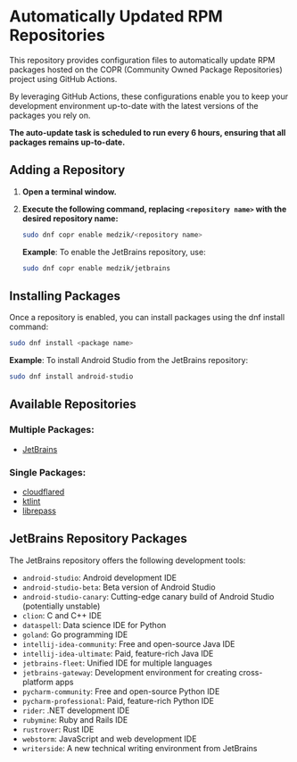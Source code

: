 # Automatically Updated RPM Repositories

This repository provides configuration files to automatically update RPM packages hosted on the COPR (Community Owned Package Repositories) project using GitHub Actions. 

By leveraging GitHub Actions, these configurations enable you to keep your development environment up-to-date with the latest versions of the packages you rely on. 

**The auto-update task is scheduled to run every 6 hours, ensuring that all packages remains up-to-date.**

## Adding a Repository

1. **Open a terminal window.**
2. **Execute the following command, replacing `<repository name>` with the desired repository name:**

   ```bash
   sudo dnf copr enable medzik/<repository name>
   ```

    **Example**: To enable the JetBrains repository, use:

    ```bash
    sudo dnf copr enable medzik/jetbrains
    ```

## Installing Packages

Once a repository is enabled, you can install packages using the dnf install command:

```bash
sudo dnf install <package name>
```

**Example**: To install Android Studio from the JetBrains repository:

```bash
sudo dnf install android-studio
```

## Available Repositories

### Multiple Packages:

* [JetBrains](https://copr.fedorainfracloud.org/coprs/medzik/jetbrains/)

### Single Packages:

* [cloudflared](https://copr.fedorainfracloud.org/coprs/medzik/cloudflared/)
* [ktlint](https://copr.fedorainfracloud.org/coprs/medzik/ktlint/)
* [librepass](https://copr.fedorainfracloud.org/coprs/medzik/librepass/)

## JetBrains Repository Packages

The JetBrains repository offers the following development tools:

* `android-studio`: Android development IDE
* `android-studio-beta`: Beta version of Android Studio
* `android-studio-canary`: Cutting-edge canary build of Android Studio (potentially unstable)
* `clion`: C and C++ IDE
* `dataspell`: Data science IDE for Python
* `goland`: Go programming IDE
* `intellij-idea-community`: Free and open-source Java IDE
* `intellij-idea-ultimate`: Paid, feature-rich Java IDE
* `jetbrains-fleet`: Unified IDE for multiple languages
* `jetbrains-gateway`: Development environment for creating cross-platform apps
* `pycharm-community`: Free and open-source Python IDE
* `pycharm-professional`: Paid, feature-rich Python IDE
* `rider`: .NET development IDE
* `rubymine`: Ruby and Rails IDE
* `rustrover`: Rust IDE
* `webstorm`: JavaScript and web development IDE
* `writerside`: A new technical writing environment from JetBrains
